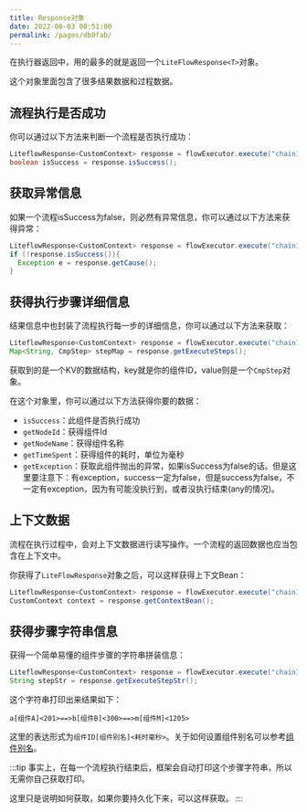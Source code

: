```yaml
---
title: Response对象
date: 2022-06-03 00:51:00
permalink: /pages/db0fab/
---
```




在执行器返回中，用的最多的就是返回一个`LiteFlowResponse<T>`对象。



这个对象里面包含了很多结果数据和过程数据。



## 流程执行是否成功

你可以通过以下方法来判断一个流程是否执行成功：

```java
LiteflowResponse<CustomContext> response = flowExecutor.execute("chain1", "初始参数", CustomContext.class);
boolean isSuccess = response.isSuccess();
```



## 获取异常信息

如果一个流程isSuccess为false，则必然有异常信息，你可以通过以下方法来获得异常：

```java
LiteflowResponse<CustomContext> response = flowExecutor.execute("chain1", "初始参数", CustomContext.class);
if (!response.isSuccess()){
  Exception e = response.getCause();
}
```



## 获得执行步骤详细信息

结果信息中也封装了流程执行每一步的详细信息，你可以通过以下方法来获取：

```java
LiteflowResponse<CustomContext> response = flowExecutor.execute("chain1", "初始参数", CustomContext.class);
Map<String, CmpStep> stepMap = response.getExecuteSteps();
```

获取到的是一个KV的数据结构，key就是你的组件ID，value则是一个`CmpStep`对象。

在这个对象里，你可以通过以下方法获得你要的数据：

* `isSuccess`：此组件是否执行成功
* `getNodeId`：获得组件Id
* `getNodeName`：获得组件名称
* `getTimeSpent`：获得组件的耗时，单位为毫秒
* `getException`：获取此组件抛出的异常，如果isSuccess为false的话。但是这里要注意下：有exception，success一定为false，但是success为false，不一定有exception，因为有可能没执行到，或者没执行结束(any的情况)。



## 上下文数据

流程在执行过程中，会对上下文数据进行读写操作。一个流程的返回数据也应当包含在上下文中。

你获得了`LiteFlowResponse`对象之后，可以这样获得上下文Bean：

```java
LiteflowResponse<CustomContext> response = flowExecutor.execute("chain1", "初始参数", CustomContext.class);
CustomContext context = response.getContextBean();
```



## 获得步骤字符串信息

获得一个简单易懂的组件步骤的字符串拼装信息：

```java
LiteflowResponse<CustomContext> response = flowExecutor.execute("chain1", "初始参数", CustomContext.class);
String stepStr = response.getExecuteStepStr();
```

这个字符串打印出来结果如下：

```
a[组件A]<201>==>b[组件B]<300>==>m[组件M]<1205>
```

这里的表达形式为`组件ID[组件别名]<耗时毫秒>`。关于如何设置组件别名可以参考[组件别名](/pages/4c74f0/)。

:::tip
事实上，在每一个流程执行结束后，框架会自动打印这个步骤字符串，所以无需你自己获取打印。

这里只是说明如何获取，如果你要持久化下来，可以这样获取。
:::